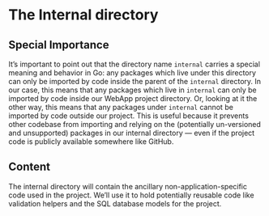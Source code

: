 # The Internal directory

## Special Importance
It’s important to point out that the directory name `internal` carries a special meaning and behavior in Go: any 
packages which live under this directory can only be imported by code inside the parent of the `internal` directory. 
In our case, this means that any packages which live in `internal` can only be imported by code inside our WebApp 
project directory. Or, looking at it the other way, this means that any packages under `internal` cannot be imported by 
code outside our project.
This is useful because it prevents other codebase from importing and relying on the (potentially un-versioned and 
unsupported) packages in our internal directory — even if the project code is publicly available somewhere like GitHub.

## Content
The internal directory will contain the ancillary non-application-specific code used in the
project. We’ll use it to hold potentially reusable code like validation helpers and the SQL
database models for the project.

